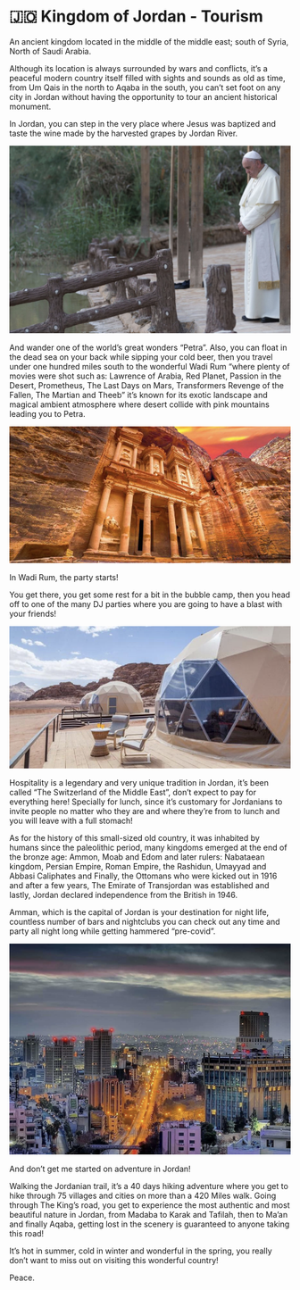 # 🇯🇴 Kingdom of Jordan - Tourism

An ancient kingdom located in the middle of the middle east; south of Syria,
North of Saudi Arabia.

Although its location is always surrounded by wars and conflicts, it’s a
peaceful modern country itself filled with sights and sounds as old as time,
from Um Qais in the north to Aqaba in the south, you can’t set foot on any city
in Jordan without having the opportunity to tour an ancient historical monument.

In Jordan, you can step in the very place where Jesus was baptized and taste the
wine made by the harvested grapes by Jordan River.

![Pope Francis looking towards the Jordan River](_static/images/jordan/pope.png)

And wander one of the world’s great wonders “Petra”. Also, you can float in the
dead sea on your back while sipping your cold beer, then you travel under one
hundred miles south to the wonderful Wadi Rum “where plenty of movies were shot
such as: Lawrence of Arabia, Red Planet, Passion in the Desert, Prometheus, The
Last Days on Mars, Transformers Revenge of the Fallen, The Martian and Theeb”
it’s known for its exotic landscape and magical ambient atmosphere where desert
collide with pink mountains leading you to Petra.

![Petra](_static/images/jordan/petra.png)

In Wadi Rum, the party starts!

You get there, you get some rest for a bit in the bubble camp, then you head off
to one of the many DJ parties where you are going to have a blast with your
friends!

![Bubble camps](_static/images/jordan/bubble-camps.png)

Hospitality is a legendary and very unique tradition in Jordan, it’s been called
“The Switzerland of the Middle East”, don’t expect to pay for everything here!
Specially for lunch, since it’s customary for Jordanians to invite people no
matter who they are and where they’re from to lunch and you will leave with a
full stomach!

As for the history of this small-sized old country, it was inhabited by humans
since the paleolithic period, many kingdoms emerged at the end of the bronze
age: Ammon, Moab and Edom and later rulers: Nabataean kingdom, Persian Empire,
Roman Empire, the Rashidun, Umayyad and Abbasi Caliphates and Finally, the
Ottomans who were kicked out in 1916 and after a few years, The Emirate of
Transjordan was established and lastly, Jordan declared independence from the
British in 1946.

Amman, which is the capital of Jordan is your destination for night life,
countless number of bars and nightclubs you can check out any time and party all
night long while getting hammered “pre-covid”.

![Amman](_static/images/jordan/amman.png)

And don’t get me started on adventure in Jordan!

Walking the Jordanian trail, it’s a 40 days hiking adventure where you get to
hike through 75 villages and cities on more than a 420 Miles walk. Going through
The King’s road, you get to experience the most authentic and most beautiful
nature in Jordan, from Madaba to Karak and Tafilah, then to Ma’an and finally
Aqaba, getting lost in the scenery is guaranteed to anyone taking this road!

It’s hot in summer, cold in winter and wonderful in the spring, you really don’t
want to miss out on visiting this wonderful country!

Peace.

